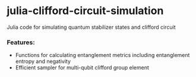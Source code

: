 # julia-clifford-circuit-simulation
Julia code for simulating quantum stabilizer states and clifford circuit
### Features:
* Functions for calculating entanglement metrics including entanglement entropy and negativity
* Efficient sampler for multi-qubit clifford group element

